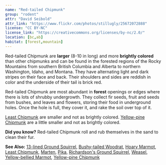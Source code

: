 ```yaml
---
name: "Red-tailed Chipmunk"
group: "rodent"
attr: "David Seibold"
attr_link: "https://www.flickr.com/photos/stillugly/25672072888"
license: "CC BY-NC"
license_link: "https://creativecommons.org/licenses/by-nc/2.0/"
location: [bc,ab]
habitat: [forest,mountain]
---
```

Red-tailed Chipmunk are **larger** (8-10 in long) and more **brightly colored** than other chipmunks and can be found in the forested regions of the Rocky Mountains from southern British Columbia and Alberta to northern Washington, Idaho, and Montana. They have alternating light and dark stripes on their face and back. Their shoulders and sides are reddish in color and the underside of their tail is brick red.

Red-tailed Chipmunk are most abundant in **forest** openings or edges where there is lots of shrubby undergrowth. They collect fir seeds, fruit and seeds from bushes, and leaves and flowers, storing their food in underground holes. Once the hole is full, they cover it, and rake the soil over top of it.

[Least Chipmunk](/animals/leastchip) are smaller and not as brightly colored. [Yellow-pine Chipmunk](/animals/yelpchip) are a little smaller and not as brightly colored.

**Did you know?** Red-tailed Chipmunk roll and rub themselves in the sand to clean their fur.

<!-- generated, do not edit -->
**See Also:**
[13-lined Ground Squirrel](/animals/13linegs),
[Bushy-tailed Woodrat](/animals/buwrat),
[Hoary Marmot](/animals/hoarymar),
[Least Chipmunk](/animals/leastchip),
[Marten](/animals/marten),
[Pika](/animals/pika),
[Richardson's Ground Squirrel](/animals/richgs),
[Weasel](/animals/weasel),
[Yellow-bellied Marmot](/animals/yelbelmar),
[Yellow-pine Chipmunk](/animals/yelpchip)
